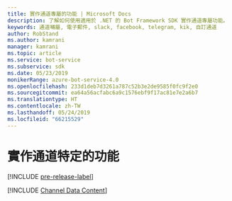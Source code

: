 ```yaml
---
title: 實作通道專屬的功能 | Microsoft Docs
description: 了解如何使用適用於 .NET 的 Bot Framework SDK 實作通道專屬功能。
keywords: 通道囀屬, 電子郵件, slack, facebook, telegram, kik, 自訂通道
author: RobStand
ms.author: kamrani
manager: kamrani
ms.topic: article
ms.service: bot-service
ms.subservice: sdk
ms.date: 05/23/2019
monikerRange: azure-bot-service-4.0
ms.openlocfilehash: 233d1deb7d3261a787c52b3e2de9585f0fc9f2e0
ms.sourcegitcommit: ea64a56acfabc6a9c1576ebf9f17ac81e7e2a6b7
ms.translationtype: HT
ms.contentlocale: zh-TW
ms.lasthandoff: 05/24/2019
ms.locfileid: "66215529"
---
```

# <a name="implement-channel-specific-functionality"></a>實作通道特定的功能

[!INCLUDE [pre-release-label](../includes/pre-release-label.md)]

[!INCLUDE [Channel Data Content](../includes/snippet-channeldata.md)]
